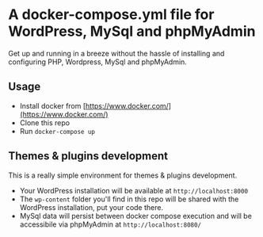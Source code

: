 # A docker-compose.yml file for WordPress, MySql and phpMyAdmin

Get up and running in a breeze without the hassle of installing and configuring PHP, Wordpress, MySql and phpMyAdmin.

## Usage

* Install docker from [https://www.docker.com/](https://www.docker.com/)
* Clone this repo
* Run `docker-compose up`

## Themes & plugins development

This is a really simple environment for themes & plugins development.

* Your WordPress installation will be available at `http://localhost:8000`
* The `wp-content` folder you'll find in this repo will be shared with the WordPress installation, put your code there.
* MySql data will persist between docker compose execution and will be accessibile via phpMyAdmin at `http://localhost:8080/`
